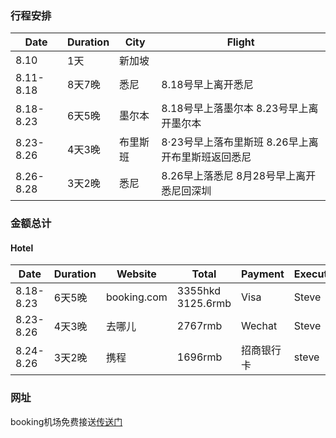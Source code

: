 ### 行程安排

| Date      | Duration | City     | Flight                                            |
| --------- | -------- | -------- | ------------------------------------------------- |
| 8.10      | 1天      | 新加坡   |                                                   |
| 8.11-8.18 | 8天7晚   | 悉尼     | 8.18号早上离开悉尼                                |
| 8.18-8.23 | 6天5晚   | 墨尔本   | 8.18号早上落墨尔本 8.23号早上离开墨尔本           |
| 8.23-8.26 | 4天3晚   | 布里斯班 | 8·23号早上落布里斯班 8.26早上离开布里斯班返回悉尼 |
| 8.26-8.28 | 3天2晚   | 悉尼     | 8.26早上落悉尼 8月28号早上离开悉尼回深圳          |

### 金额总计

#### Hotel

| Date      | Duration | Website     | Total             | Payment    | Executor | Cancel |
| --------- | -------- | ----------- | ----------------- | ---------- | -------- | ------ |
| 8.18-8.23 | 6天5晚   | booking.com | 3355hkd 3125.6rmb | Visa       | Steve    | 8.21   |
| 8.23-8.26 | 4天3晚   | 去哪儿      | 2767rmb           | Wechat     | Steve    | 8.13   |
| 8.24-8.26 | 3天2晚   | 携程        | 1696rmb           | 招商银行卡 | steve    | 8.19   |

### 网址

booking机场免费接送[传送门](https://taxis.booking.com/search/?date=2024-08-18&passengers=2&utm_campaign=www-BOOKING_HOTEL_CONFIRMATION-MODAL-taxi-missing_creative-2EiB09z8P79QpfDN0wHjAu&utm_medium=intra&dropoff=-37.8206888852675%2C144.955761532188&etStateBlob=EP8CRsX1HaSrZ9C5xulCFKTSsz6lMqdMcHgKe7BPYJfj2XS4y10R4kUIQIwTTQ8QUP6O2IgduOJ_KkFcYo-6HKfnFUjAcRHeGwEDvRdBNULbd1uljaYtPqxUNWX_4QLms&pickup=MEL&label=gog235jc-1FCAEoggI46AdIM1gDaGKIAQGYASu4AQfIAQ3YAQHoAQH4AQyIAgGoAgO4Ao686rQGwAIB0gIkNGZiMjVjMGMtOWQ2Yy00NzYzLWE0MWEtNmY5ZDJkYjgzMTY22AIG4AIB&adcamp=www-BOOKING_HOTEL_CONFIRMATION-MODAL-taxi-missing_creative-2EiB09z8P79QpfDN0wHjAu&dropoffEstablishment=The+Canvas+Apartment+Hotel&currency=HKD&time=12%3A00&aid=397594&client_name=exposure&utm_source=booking.com&offerInstanceId=1946eb04-a547-4d79-a374-807802fe57b6&campaignId=c05f5236-7475-464d-8f32-338e859187e5&lang=zh-cn&adplat=www-BOOKING_HOTEL_CONFIRMATION-MODAL-taxi-PRODUCT-2EiB09z8P79QpfDN0wHjAu&comments=p2OLplgP6kqBccWQK722tg&preSelectedResultReference=1)

